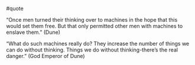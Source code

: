  #quote 
 
 “Once men turned their thinking over to machines in the hope that this would set them free. But that only permitted other men with machines to enslave them.” (Dune)

“What do such machines really do? They increase the number of things we can do without thinking. Things we do without thinking-there’s the real danger.” (God Emperor of Dune) 
